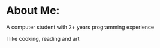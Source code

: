 # About Me:
<p>A computer student with 2+ years programming experience</p>
<p>I like cooking, reading and art</p>




<!-- Proudly created with GPRM ( https://gprm.itsvg.in ) -->
